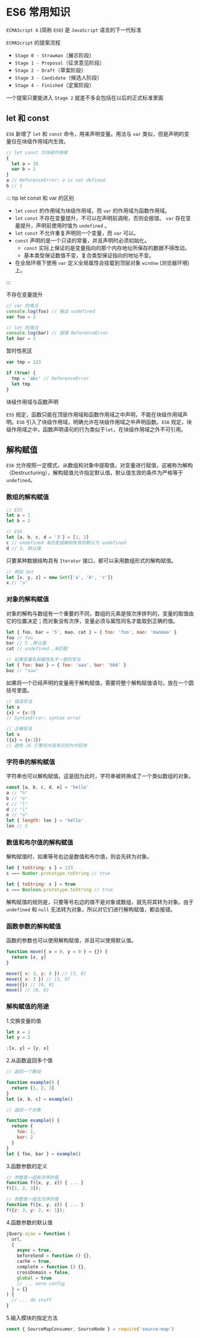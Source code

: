 # ES6 常用知识

`ECMAScript 6` (简称 `ES6`) 是 `JavaScript` 语言的下一代标准

`ECMAScript` 的提案流程

- `Stage 0 - Strawman`（展示阶段）
- `Stage 1 - Proposal`（征求意见阶段）
- `Stage 2 - Draft`（草案阶段）
- `Stage 3 - Candidate`（候选人阶段）
- `Stage 4 - Finished`（定案阶段）

一个提案只要能进入 `Stage 2` 就差不多会包括在以后的正式标准里面

## let 和 const

`ES6` 新增了 `let` 和 `const` 命令，用来声明变量。用法与 `var` 类似，但是声明的变量仅在块级作用域内生效。

```js
// let const 为块级作用域
{
  let a = 10
  var b = 1
}
a // ReferenceError: a is not defined.
b // 1
```

::: tip let const 和 var 的区别

- `let` `const` 的作用域为块级作用域，而 `var` 的作用域为函数作用域。
- `let` `const` 不存在变量提升，不可以在声明前调用，否则会报错。 `var` 存在变量提升，声明前使用时值为 `undefined` 。
- `let` `const` 不允许重复声明同一个变量，而 `var` 可以。
- `const` 声明的是一个只读的常量，并且声明时必须初始化。
  - `const` 实际上保证的是变量指向的那个内存地址所保存的数据不得改动。
  - 基本类型保证数值不变，复合类型保证指向的地址不变。
- 在全局环境下使用 `var` 定义全局属性会挂载到顶层对象 `window` (浏览器环境)上。

:::

不存在变量提升

```js
// var 的情况
console.log(foo) // 输出 undefined
var foo = 2

// let 的情况
console.log(bar) // 报错 ReferenceError
let bar = 2
```

暂时性死区

```js
var tmp = 123

if (true) {
  tmp = 'abc' // ReferenceError
  let tmp
}
```

块级作用域与函数声明

`ES5` 规定，函数只能在顶层作用域和函数作用域之中声明，不能在块级作用域声明。`ES6` 引入了块级作用域，明确允许在块级作用域之中声明函数。`ES6` 规定，块级作用域之中，函数声明语句的行为类似于`let`，在块级作用域之外不可引用。

## 解构赋值

`ES6` 允许按照一定模式，从数组和对象中提取值，对变量进行赋值，这被称为解构（Destructuring），解构赋值允许指定默认值，默认值生效的条件为严格等于 `undefined`。

### 数组的解构赋值

```js
// ES5
let a = 1
let b = 2

// ES6
let [a, b, c, d = '3'] = [1, 2]
c // undefined 未匹配或解构失败则默认为 undefined
d // 3, 默认值
```

只要某种数据结构具有 `Iterator` 接口，都可以采用数组形式的解构赋值。

```js
// 例如 Set
let [x, y, z] = new Set(['a', 'b', 'c'])
x // "a"
```

### 对象的解构赋值

对象的解构与数组有一个重要的不同，数组的元素是按次序排列的，变量的取值由它的位置决定；而对象没有次序，变量必须与属性同名才能取到正确的值。

```js
let { foo, bar = '5', mao, cat } = { foo: 'foo', mao: 'maomao' }
foo // foo
bar // 5 ,默认值
cat // undefined ,未匹配

// 如果变量名和属性名不一致的写法
let { foo: baz } = { foo: 'aaa', bar: 'bbb' }
baz // "aaa"
```

如果将一个已经声明的变量用于解构赋值，需要将整个解构赋值语句，放在一个圆括号里面。

```js
// 错误写法
let x
{x} = {x:3}
// SyntaxError: syntax error

// 正确写法
let x
({x} = {x:3})
// 避免 JS 引擎将大括号识别为代码块
```

### 字符串的解构赋值

字符串也可以解构赋值。这是因为此时，字符串被转换成了一个类似数组的对象。

```js
const [a, b, c, d, e] = 'hello'
a // "h"
b // "e"
c // "l"
d // "l"
e // "o"
let { length: len } = 'hello'
len // 5
```

### 数值和布尔值的解构赋值

解构赋值时，如果等号右边是数值和布尔值，则会先转为对象。

```js
let { toString: s } = 123
s === Number.prototype.toString // true

let { toString: s } = true
s === Boolean.prototype.toString // true
```

解构赋值的规则是，只要等号右边的值不是对象或数组，就先将其转为对象。由于 `undefined` 和 `null` 无法转为对象，所以对它们进行解构赋值，都会报错。

### 函数参数的解构赋值

函数的参数也可以使用解构赋值，并且可以使用默认值。

```js
function move({ x = 0, y = 0 } = {}) {
  return [x, y]
}

move({ x: 3, y: 8 }) // [3, 8]
move({ x: 3 }) // [3, 0]
move({}) // [0, 0]
move() // [0, 0]
```

### 解构赋值的用途

1.交换变量的值

```js
let x = 1
let y = 2

;[x, y] = [y, x]
```

2.从函数返回多个值

```js
// 返回一个数组

function example() {
  return [1, 2, 3]
}
let [a, b, c] = example()

// 返回一个对象

function example() {
  return {
    foo: 1,
    bar: 2
  }
}
let { foo, bar } = example()
```

3.函数参数的定义

```js
// 参数是一组有次序的值
function f([x, y, z]) { ... }
f([1, 2, 3]);

// 参数是一组无次序的值
function f({x, y, z}) { ... }
f({z: 3, y: 2, x: 1});
```

4.函数参数的默认值

```js
jQuery.ajax = function (
  url,
  {
    async = true,
    beforeSend = function () {},
    cache = true,
    complete = function () {},
    crossDomain = false,
    global = true
    // ... more config
  } = {}
) {
  // ... do stuff
}
```

5.输入模块的指定方法

```js
const { SourceMapConsumer, SourceNode } = require('source-map')
```
